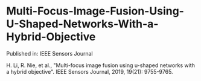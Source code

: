 # Multi-Focus-Image-Fusion-Using-U-Shaped-Networks-With-a-Hybrid-Objective

Published in: IEEE Sensors Journal

H. Li, R. Nie, et al., "Multi-focus image fusion using u-shaped networks with a hybrid objective". IEEE Sensors Journal, 2019, 19(21): 9755-9765.

